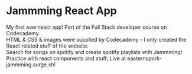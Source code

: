 # Jammming React App  

My first ever react app! Part of the Full Stack developer course on Codecademy.  
HTML & CSS & images were supplied by Codecademy - I only created the React related stuff of the website.  
Search for songs on spotify and create spotify playlists with Jammming!   
Practice with react components and stuff; Live at easternspork-jammming.surge.sh!

